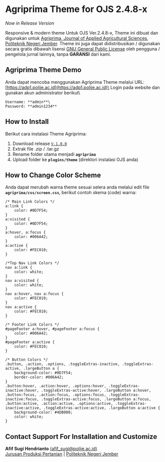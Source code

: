 # Agriprima Theme for OJS 2.4.8-x

*Now in Release Version*

Responsive & modern theme Untuk OJS Ver.2.4.8-x, Theme ini dibuat dan digunakan untuk [Agriprima, Journal of Applied Agricultural Sciences](https://agriprima.polije.ac.id), [Politeknik Negeri Jember](https://www.polije.ac.id). Theme ini juga dapat didistribusikan / digunakan secara gratis dibawah lisensi [GNU General Public License](https://github.com/pkp/ojs/blob/master/docs/COPYING) oleh pengguna / pengelola jurnal lainnya, tanpa **GARANSI** dari kami.

## Agriprima Theme Demo
Anda dapat mencoba menggunakan Agriprima Theme melalui URL: [https://adp1.polije.ac.id](https://adp1.polije.ac.id)\
Login pada website dan gunakan akun administrator berikut\
```
Username: **admin**\
Password: **admin1234**
```

## How to Install

Berikut cara instalasi Theme Agriprima:
1. Download release [`V.1.0.0`](https://github.com/JPPPOLIJE/agriprima/releases/)
2. Extrak file .zip / .tar.gz 
3. Rename folder utama menjadi **`agriprima`**
4. Upload folder ke **`plugins/theme`** (direktori instalasi OJS anda)

## How to Change Color Scheme  

Anda dapat merubah warna theme sesuai selera anda melalui edit file **`agriprima/css/screen.css`**, berikut contoh skema (code) warna:

```
/* Main Link Colors */
a:link {
	color: #0D7F54;
}
a:visited {
	color: #0D7F54;
}
a:hover, a:focus {
	color: #006A42;
}
a:active {
	color: #FEC010;
}

/*Top Nav Link Colors */
nav a:link {
	color: white;
}
nav a:visited {
	color: white;
}
nav a:hover, nav a:focus { 
	color: #FEC010;
} 
nav a:active {
	color: #FEC010;
}

/* Footer Link Colors */
#pageFooter a:hover, #pageFooter a:focus {
	color: #006A42;
}
#pageFooter a:active { 
	color: #FEC010;
}

/* Button Colors */
.button, .action, .options, .toggleExtras-inactive, .toggleExtras-active, .largeButton a {
	background-color: #0D7F54;
	border-color: #006A42;
}
.button:hover, .action:hover, .options:hover, .toggleExtras-inactive:hover, .toggleExtras-active:hover, .largeButton a:hover,
.button:focus, .action:focus, .options:focus, .toggleExtras-inactive:focus, .toggleExtras-active:focus, .largeButton a:focus,
.button:active, .action:active, .options:active, .toggleExtras-inactive:active, .toggleExtras-active:active, .largeButton a:active {
	background-color: #4DB080;
	color: white;
}
```
## Contact Support For Installation and Customize

**Afif Sugi Hendrianto** [(afif_sugi@polije.ac.id)](mailto:afif_sugi@polije.ac.id)\
[Jurusan Produksi Pertanian](https://jpp.polije.ac.id) | [Politeknik Negeri Jember](https://www.polije.ac.id)
